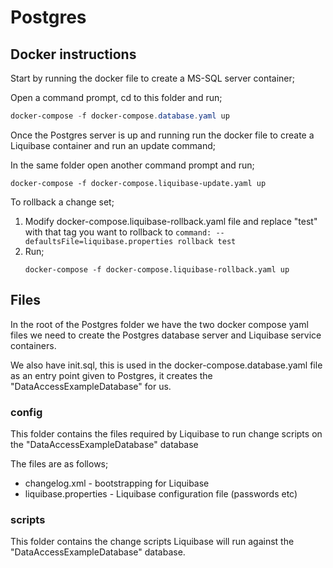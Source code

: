 # Postgres

## Docker instructions

Start by running the docker file to create a MS-SQL server container;

Open a command prompt, cd to this folder and run;

```powershell
docker-compose -f docker-compose.database.yaml up
```

Once the Postgres server is up and running run the docker file to create a Liquibase container and run an update command;

In the same folder open another command prompt and run;

```
docker-compose -f docker-compose.liquibase-update.yaml up
```

To rollback a change set;

1. Modify docker-compose.liquibase-rollback.yaml file and replace "test" with that tag you want to rollback to `command: --defaultsFile=liquibase.properties rollback test`
2. Run;
	```
	docker-compose -f docker-compose.liquibase-rollback.yaml up
	```


## Files

In the root of the Postgres folder we have the two docker compose yaml files we need to create the Postgres database server and Liquibase service containers.

We also have init.sql, this is used in the docker-compose.database.yaml file as an entry point given to Postgres, it creates the "DataAccessExampleDatabase" for us.

### config

This folder contains the files required by Liquibase to run change scripts on the "DataAccessExampleDatabase" database

The files are as follows;

- changelog.xml - bootstrapping for Liquibase
- liquibase.properties - Liquibase configuration file (passwords etc)

### scripts

This folder contains the change scripts Liquibase will run against the "DataAccessExampleDatabase" database.
